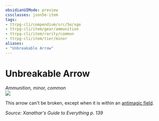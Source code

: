 ```yaml
---
obsidianUIMode: preview
cssclasses: json5e-item
tags:
- ttrpg-cli/compendium/src/5e/xge
- ttrpg-cli/item/gear/ammunition
- ttrpg-cli/item/rarity/common
- ttrpg-cli/item/tier/minor
aliases: 
- "Unbreakable Arrow"
---
```

# Unbreakable Arrow
*Ammunition, minor, common*  
![](2-Mechanics/CLI/items/img/unbreakable-arrow.webp#right)


This arrow can't be broken, except when it is within an [antimagic field](2-Mechanics/CLI/spells/antimagic-field-xphb.md).

*Source: Xanathar's Guide to Everything p. 139*